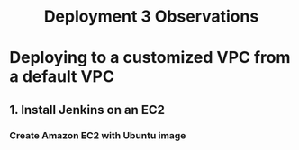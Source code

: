 <h1 align=center>Deployment 3 Observations</h1>

# Deploying to a customized VPC from a default VPC
## 1. Install Jenkins on an EC2
### Create Amazon EC2 with Ubuntu image

